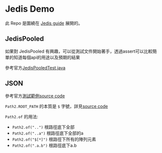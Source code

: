 # Jedis Demo

此 Repo 是圍繞在 [Jedis guide](https://redis.io/docs/latest/develop/connect/clients/java/jedis/) 展開的。

## JedisPooled

如果對 JedisPooled 有興趣，可以從測試文件開始著手，透過assert可以比較簡單的知道每個api的用途以及預期的結果

參考官方[JedisPooledTest.java](https://github.com/redis/jedis/blob/master/src/test/java/redis/clients/jedis/JedisPooledTest.java)

## JSON

參考官方[測試範例source code](https://github.com/redis/jedis/blob/master/src/test/java/redis/clients/jedis/modules/json/RedisJsonV2Test.java)

`Path2.ROOT_PATH` 的本質是 `$` 字號，詳見[source code](https://github.com/redis/jedis/blob/master/src/main/java/redis/clients/jedis/json/Path2.java#L8)

`Path2.of` 的用法:
* `Path2.of("..")` 根路徑底下全部
* `Path2.of("..a")` 根路徑底下全部的a
* `Path2.of("$[*]")` 根路徑下所有的陣列元素
* `Path2.of(".a.b")` 根路徑底下a.b
